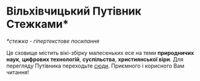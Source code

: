 # Вільхівчицький Путівник Стежками*
_*стежка - гіпертекстове посилання_

Це сховище містить вікі-збірку малесеньких есе на теми **природничих наук**, **цифрових технологій**, **суспільства**, **християнської віри**. Для перегляду Путівника переходьте [сюди](https://github.com/masliukh/vps/wiki). Приємного і корисного Вам читання!
